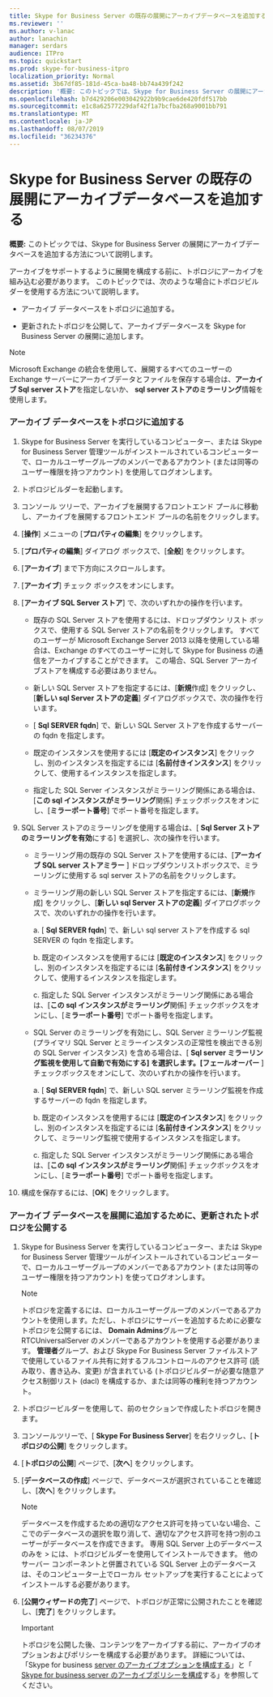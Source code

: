 ```yaml
---
title: Skype for Business Server の既存の展開にアーカイブデータベースを追加する
ms.reviewer: ''
ms.author: v-lanac
author: lanachin
manager: serdars
audience: ITPro
ms.topic: quickstart
ms.prod: skype-for-business-itpro
localization_priority: Normal
ms.assetid: 3b67df85-181d-45ca-ba48-bb74a439f242
description: '概要: このトピックでは、Skype for Business Server の展開にアーカイブデータベースを追加する方法について説明します。'
ms.openlocfilehash: b7d429206e003042922b9b9cae6de420fdf517bb
ms.sourcegitcommit: e1c8a62577229daf42f1a7bcfba268a9001bb791
ms.translationtype: MT
ms.contentlocale: ja-JP
ms.lasthandoff: 08/07/2019
ms.locfileid: "36234376"
---
```

# <a name="add-archiving-databases-to-an-existing-deployment-in-skype-for-business-server"></a>Skype for Business Server の既存の展開にアーカイブデータベースを追加する
 
**概要:** このトピックでは、Skype for Business Server の展開にアーカイブデータベースを追加する方法について説明します。
  
アーカイブをサポートするように展開を構成する前に、トポロジにアーカイブを組み込む必要があります。 このトピックでは、次のような場合にトポロジビルダーを使用する方法について説明します。
  
- アーカイブ データベースをトポロジに追加する。
    
- 更新されたトポロジを公開して、アーカイブデータベースを Skype for Business Server の展開に追加します。
    
> [!NOTE]
> Microsoft Exchange の統合を使用して、展開するすべてのユーザーの Exchange サーバーにアーカイブデータとファイルを保存する場合は、**アーカイブ Sql server ストア**を指定しないか、 **sql server ストアのミラーリング**情報を使用します。
  
### <a name="add-an-archiving-database-to-your-topology"></a>アーカイブ データベースをトポロジに追加する

1. Skype for Business Server を実行しているコンピューター、または Skype for Business Server 管理ツールがインストールされているコンピューターで、ローカルユーザーグループのメンバーであるアカウント (または同等のユーザー権限を持つアカウント) を使用してログオンします。
    
2. トポロジビルダーを起動します。
    
3. コンソール ツリーで、アーカイブを展開するフロントエンド プールに移動し、アーカイブを展開するフロントエンド プールの名前をクリックします。
    
4. [**操作**] メニューの [**プロパティの編集**] をクリックします。 
    
5. [**プロパティの編集**] ダイアログ ボックスで、[**全般**] をクリックします。
    
6. [**アーカイブ**] まで下方向にスクロールします。
    
7. [**アーカイブ**] チェック ボックスをオンにします。
    
8. [**アーカイブ SQL Server ストア**] で、次のいずれかの操作を行います。
    
   - 既存の SQL Server ストアを使用するには、ドロップダウン リスト ボックスで、使用する SQL Server ストアの名前をクリックします。 すべてのユーザーが Microsoft Exchange Server 2013 以降を使用している場合は、Exchange のすべてのユーザーに対して Skype for Business の通信をアーカイブすることができます。 この場合、SQL Server アーカイブストアを構成する必要はありません。
    
   - 新しい SQL Server ストアを指定するには、[**新規**作成] をクリックし、[**新しい sql Server ストアの定義**] ダイアログボックスで、次の操作を行います。
    
   - [ **Sql SERVER fqdn**] で、新しい SQL Server ストアを作成するサーバーの fqdn を指定します。
    
   - 既定のインスタンスを使用するには [**既定のインスタンス**] をクリックし、別のインスタンスを指定するには [**名前付きインスタンス**] をクリックして、使用するインスタンスを指定します。
    
   - 指定した SQL Server インスタンスがミラーリング関係にある場合は、[**この sql インスタンスがミラーリング**関係] チェックボックスをオンにし、[**ミラーポート番号**] でポート番号を指定します。
    
9. SQL Server ストアのミラーリングを使用する場合は、[ **Sql Server ストアのミラーリングを有効**にする] を選択し、次の操作を行います。
    
   - ミラーリング用の既存の SQL Server ストアを使用するには、[**アーカイブ SQL server ストアミラー** ] ドロップダウンリストボックスで、ミラーリングに使用する sql server ストアの名前をクリックします。
    
   - ミラーリング用の新しい SQL Server ストアを指定するには、[**新規**作成] をクリックし、[**新しい sql Server ストアの定義**] ダイアログボックスで、次のいずれかの操作を行います。
    
     a. [ **Sql SERVER fqdn**] で、新しい sql server ストアを作成する sql SERVER の fqdn を指定します。
    
     b. 既定のインスタンスを使用するには [**既定のインスタンス**] をクリックし、別のインスタンスを指定するには [**名前付きインスタンス**] をクリックして、使用するインスタンスを指定します。
    
     c. 指定した SQL Server インスタンスがミラーリング関係にある場合は、[**この sql インスタンスがミラーリング**関係] チェックボックスをオンにし、[**ミラーポート番号**] でポート番号を指定します。
    
   - SQL Server のミラーリングを有効にし、SQL Server ミラーリング監視 (プライマリ SQL Server とミラーインスタンスの正常性を検出できる別の SQL Server インスタンス) を含める場合は、[ **Sql server ミラーリング監視を使用して自動で有効にする] を選択します。[フェールオーバー** ] チェックボックスをオンにして、次のいずれかの操作を行います。
    
     a. [ **Sql SERVER fqdn**] で、新しい SQL server ミラーリング監視を作成するサーバーの fqdn を指定します。
    
     b. 既定のインスタンスを使用するには [**既定のインスタンス**] をクリックし、別のインスタンスを指定するには [**名前付きインスタンス**] をクリックして、ミラーリング監視で使用するインスタンスを指定します。
    
     c. 指定した SQL Server インスタンスがミラーリング関係にある場合は、[**この sql インスタンスがミラーリング**関係] チェックボックスをオンにし、[**ミラーポート番号**] でポート番号を指定します。
    
10. 構成を保存するには、[**OK**] をクリックします。
    
### <a name="publish-the-updated-topology-to-add-an-archiving-database-to-your-deployment"></a>アーカイブ データベースを展開に追加するために、更新されたトポロジを公開する

1. Skype for Business Server を実行しているコンピューター、または Skype for Business Server 管理ツールがインストールされているコンピューターで、ローカルユーザーグループのメンバーであるアカウント (または同等のユーザー権限を持つアカウント) を使ってログオンします。
    
    > [!NOTE]
    > トポロジを定義するには、ローカルユーザーグループのメンバーであるアカウントを使用します。ただし、トポロジにサーバーを追加するために必要なトポロジを公開するには、 **Domain Admins**グループと RTCUniversalServer のメンバーであるアカウントを使用する必要があります。 **管理者**グループ、および Skype For Business Server ファイルストアで使用しているファイル共有に対するフルコントロールのアクセス許可 (読み取り、書き込み、変更) が含まれている (トポロジビルダーが必要な随意アクセス制御リスト (dacl) を構成するか、または同等の権利を持つアカウント。
  
2. トポロジービルダーを使用して、前のセクションで作成したトポロジを開きます。
    
3. コンソールツリーで、[ **Skype For Business Server**] を右クリックし、[**トポロジの公開**] をクリックします。
    
4. [**トポロジの公開**] ページで、[**次へ**] をクリックします。
    
5. [**データベースの作成**] ページで、データベースが選択されていることを確認し、[**次へ**] をクリックします。 
    
    > [!NOTE]
    > データベースを作成するための適切なアクセス許可を持っていない場合、ここでのデータベースの選択を取り消して、適切なアクセス許可を持つ別のユーザーがデータベースを作成できます。 専用 SQL Server 上のデータベースのみを > には、トポロジビルダーを使用してインストールできます。 他のサーバー コンポーネントと併置されている SQL Server 上のデータベースは、そのコンピューター上でローカル セットアップを実行することによってインストールする必要があります。 
  
6. [**公開ウィザードの完了**] ページで、トポロジが正常に公開されたことを確認し、[**完了**] をクリックします。
    
    > [!IMPORTANT]
    > トポロジを公開した後、コンテンツをアーカイブする前に、アーカイブのオプションおよびポリシーを構成する必要があります。 詳細については、「Skype for business [server のアーカイブオプションを構成する](configure-archiving-options.md)」と「 [Skype for business server のアーカイブポリシーを構成](configure-archiving-policies.md)する」を参照してください。 
  

